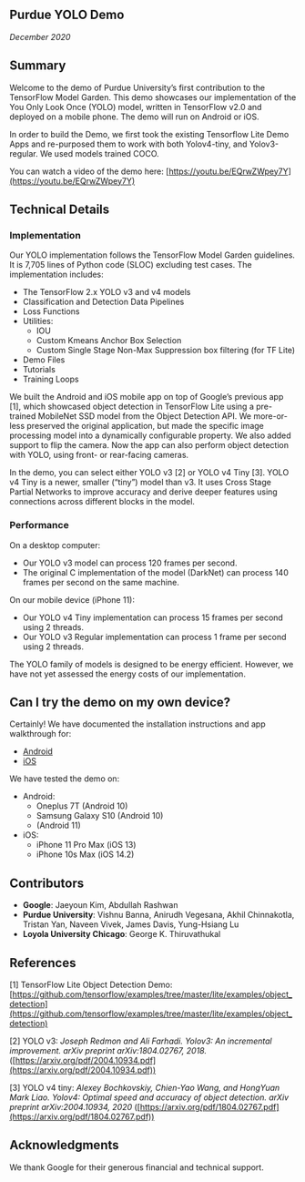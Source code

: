 ## Purdue YOLO Demo

_December 2020_


## Summary

Welcome to the demo of Purdue University’s first contribution to the TensorFlow Model Garden. This demo showcases our implementation of the You Only Look Once (YOLO) model, written in TensorFlow v2.0 and deployed on a mobile phone. The demo will run on Android or iOS.

In order to build the Demo, we first took the existing Tensorflow Lite Demo Apps and re-purposed them to work with both Yolov4-tiny, and Yolov3-regular. We used models trained COCO.

You can watch a video of the demo here: [https://youtu.be/EQrwZWpey7Y](https://youtu.be/EQrwZWpey7Y)


## Technical Details


### Implementation

Our YOLO implementation follows the TensorFlow Model Garden guidelines. It is 7,705 lines of Python code (SLOC) excluding test cases. The implementation includes:



*   The TensorFlow 2.x YOLO v3 and v4 models
*   Classification and Detection Data Pipelines
*   Loss Functions
*   Utilities:
    *   IOU
    *   Custom Kmeans Anchor Box Selection
    *   Custom Single Stage Non-Max Suppression box filtering (for TF Lite)
*   Demo Files
*   Tutorials
*   Training Loops

We built the Android and iOS mobile app on top of Google’s previous app [1], which showcased object detection in TensorFlow Lite using a pre-trained MobileNet SSD model from the Object Detection API. We more-or-less preserved the original application, but made the specific image processing model into a dynamically configurable property. We also added support to flip the camera. Now the app can also perform object detection with YOLO, using front- or rear-facing cameras.

In the demo, you can select either YOLO v3 [2] or YOLO v4 Tiny [3]. YOLO v4 Tiny is a newer, smaller (“tiny”) model than v3. It uses Cross Stage Partial Networks to improve accuracy and derive deeper features using connections across different blocks in the model.


### Performance

On a desktop computer:



*   Our YOLO v3 model can process 120 frames per second.
*   The original C implementation of the model (DarkNet) can process 140 frames per second on the same machine.

On our mobile device (iPhone 11):



*   Our YOLO v4 Tiny implementation can process 15 frames per second using 2 threads.
*   Our YOLO v3 Regular implementation can process 1 frame per second using 2 threads.

The YOLO family of models is designed to be energy efficient. However, we have not yet assessed the energy costs of our implementation.


## Can I try the demo on my own device?

Certainly! We have documented the installation instructions and app walkthrough for:



*   [Android](android/)
*   [iOS](ios/)

We have tested the demo on:



*   Android:
    *   Oneplus 7T (Android 10)
    *   Samsung Galaxy S10 (Android 10)
    *   (Android 11)
*   iOS:
    *   iPhone 11 Pro Max (iOS 13)
    *   iPhone 10s Max (iOS 14.2)


## Contributors



*   **Google**: Jaeyoun Kim, Abdullah Rashwan
*   **Purdue University**: Vishnu Banna, Anirudh Vegesana, Akhil Chinnakotla, Tristan Yan, Naveen Vivek, James Davis, Yung-Hsiang Lu
*   **Loyola University Chicago**: George K. Thiruvathukal


## References

[1] TensorFlow Lite Object Detection Demo: [https://github.com/tensorflow/examples/tree/master/lite/examples/object_detection](https://github.com/tensorflow/examples/tree/master/lite/examples/object_detection)

[2] YOLO v3: _Joseph Redmon and Ali Farhadi. Yolov3: An incremental improvement. arXiv preprint arXiv:1804.02767, 2018._ ([https://arxiv.org/pdf/2004.10934.pdf](https://arxiv.org/pdf/2004.10934.pdf))

[3] YOLO v4 tiny: _Alexey Bochkovskiy, Chien-Yao Wang, and HongYuan Mark Liao. Yolov4: Optimal speed and accuracy of object detection. arXiv preprint arXiv:2004.10934, 2020_ ([https://arxiv.org/pdf/1804.02767.pdf](https://arxiv.org/pdf/1804.02767.pdf))


## Acknowledgments

We thank Google for their generous financial and technical support.
